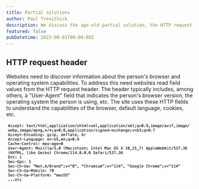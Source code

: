 ```yaml
---
title: Partial solutions
author: Paul Trevithick
description: We discuss the age-old partial solution, the HTTP request header
featured: false
pubDatetime: 2023-08-01T00:00:00Z
---
```


## HTTP request header

Websites need to discover information about the person's browser and operating system capabilities. To address this need websites read field values from the HTTP request header. The header typically includes, among others, a "User-Agent" field that indicates the person's browser version, the operating system the person is using, etc. The site uses these HTTP fields to understand the capabilities of the browser, default language, cookies, etc.

![http-header](../../assets/http-header.png)